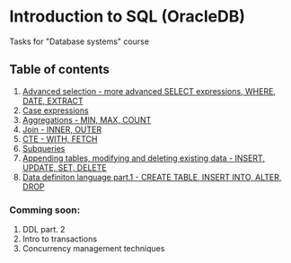 # Introduction to SQL (OracleDB)
Tasks for "Database systems" course

## Table of contents
1. [Advanced selection - more advanced SELECT expressions, WHERE, DATE, EXTRACT](https://github.com/jedrzejkopiszka/Introduction_to_SQL/blob/main/advanced_selection.sql)
1. [Case expressions](https://github.com/jedrzejkopiszka/Introduction_to_SQL/blob/main/case_expression.sql)
1. [Aggregations - MIN, MAX, COUNT](https://github.com/jedrzejkopiszka/Introduction_to_SQL/blob/main/aggregations.sql)
1. [Join - INNER, OUTER](https://github.com/jedrzejkopiszka/Introduction_to_SQL/blob/main/join.sql)
1. [CTE - WITH, FETCH](https://github.com/jedrzejkopiszka/Introduction_to_SQL/blob/main/cte.sql)
1. [Subqueries](https://github.com/jedrzejkopiszka/Introduction_to_SQL/blob/main/subqueries.sql)
1. [Appending tables, modifying and deleting existing data - INSERT, UPDATE, SET, DELETE](https://github.com/jedrzejkopiszka/Introduction_to_SQL/blob/main/new_data.sql)
1. [Data definiton language part.1 - CREATE TABLE, INSERT INTO, ALTER, DROP](https://github.com/jedrzejkopiszka/Introduction_to_SQL/blob/main/ddl_1.sql)

### Comming soon:
1. DDL part. 2
1. Intro to transactions
1. Concurrency management techniques
